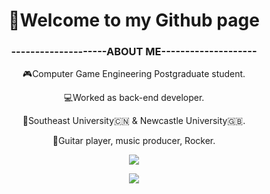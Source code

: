 
<h1 align = "center">👋Welcome to my Github page</h1>
<h3 align = "center">--------------------ABOUT ME--------------------</h3>
<p align = "center">
🎮Computer Game Engineering Postgraduate student.  
<p align = "center">
💻Worked as back-end developer.   
<p align = "center">
📖Southeast University🇨🇳 & Newcastle University🇬🇧.  
<p align = "center">
🎸Guitar player, music producer, Rocker.
  
<p align = "center">
<img src = https://spotify-github-profile.vercel.app/api/view?uid=z6yb2wucwsr8jr2cp09ywo5c1&cover_image=true&theme=novatorem&bar_color=c7233c&bar_color_cover=true)/>


<p align = "center">
<img src =
https://github-readme-stats.vercel.app/api/top-langs/?username=DeckardZ46&layout=compact
/>

